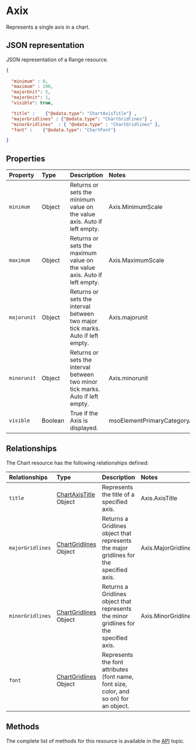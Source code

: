 # Axix
Represents a single axis in a chart.


## JSON representation

JSON representation of a Range resource.
<!-- { "blockType": "resource", "@odata.type": "ChartAxis", 
	"optionalProperties": ["title", "majorGridlines", "minorGridlines", "font"]
	 } 
-->
```json
{
  
  "minimum" : 0,
  "maximum" : 100,
  "majorUnit": 5,
  "majorUnit": 1,
  "visible": true,

  "title" :    {"@odata.type": "ChartAxisTitle"} ,
  "majorGridlines" : {"@odata.type": "ChartGridlines"} ,
  "minorGridlines"  : { "@odata.type" : "ChartGridlines" },
  "font" :    {"@odata.type": "ChartFont"}

}
```

## Properties

| Property         | Type    |Description|Notes |
|:-----------------|:--------|:----------|:-----|
| `minimum` | Object |Returns or sets the minimum value on the value axis. Auto if left empty.  | Axis.MinimumScale|
| `maximum` | Object |Returns or sets the maximum value on the value axis. Auto if left empty. | Axis.MaximumScale|
| `majorunit` | Object |Returns or sets the interval between two major tick marks. Auto if left empty.  | Axis.majorunit|
| `minorunit` | Object | Returns or sets the interval between two minor tick marks. Auto if left empty. | Axis.minorunit|
| `visible` | Boolean |True if the Axis is displayed. | msoElementPrimaryCategoryAxisShow |


## Relationships
The Chart resource has the following relationships defined:

| Relationships    | Type    |Description|Notes |
|:-----------------|:--------|:----------|:-----|
| `title`          |[ChartAxisTitle](chartAxisTitle.md) Object | Represents the title of a specified axis. | Axis.AxisTitle
| `majorGridlines` | [ChartGridlines](chartGridlines.md) Object   | Returns a Gridlines object that represents the major gridlines for the specified axis.   | Axis.MajorGridlines|
| `minorGridlines` | [ChartGridlines](chartGridlines.md) Object   | Returns a Gridlines object that represents the minor gridlines for the specified axis.  | Axis.MinorGridlines|
| `font`          |[ChartGridlines](chartFont.md) Object | Represents the font attributes (font name, font size, color, and so on) for an object. 

## Methods

The complete list of methods for this resource is available in
the [API](../README.md) topic.